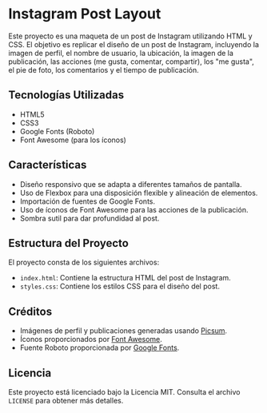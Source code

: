 # Instagram Post Layout

Este proyecto es una maqueta de un post de Instagram utilizando HTML y CSS. El objetivo es replicar el diseño de un post de Instagram, incluyendo la imagen de perfil, el nombre de usuario, la ubicación, la imagen de la publicación, las acciones (me gusta, comentar, compartir), los "me gusta", el pie de foto, los comentarios y el tiempo de publicación.

## Tecnologías Utilizadas

- HTML5
- CSS3
- Google Fonts (Roboto)
- Font Awesome (para los íconos)

## Características

- Diseño responsivo que se adapta a diferentes tamaños de pantalla.
- Uso de Flexbox para una disposición flexible y alineación de elementos.
- Importación de fuentes de Google Fonts.
- Uso de íconos de Font Awesome para las acciones de la publicación.
- Sombra sutil para dar profundidad al post.

## Estructura del Proyecto

El proyecto consta de los siguientes archivos:

- `index.html`: Contiene la estructura HTML del post de Instagram.
- `styles.css`: Contiene los estilos CSS para el diseño del post.

## Créditos

- Imágenes de perfil y publicaciones generadas usando [Picsum](https://picsum.photos/).
- Íconos proporcionados por [Font Awesome](https://fontawesome.com/).
- Fuente Roboto proporcionada por [Google Fonts](https://fonts.google.com/).

## Licencia

Este proyecto está licenciado bajo la Licencia MIT. Consulta el archivo `LICENSE` para obtener más detalles.